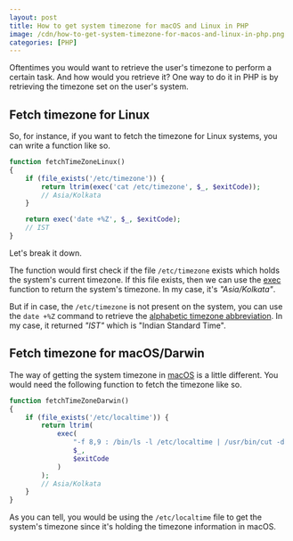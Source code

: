 ```yaml
---
layout: post
title: How to get system timezone for macOS and Linux in PHP
image: /cdn/how-to-get-system-timezone-for-macos-and-linux-in-php.png
categories: [PHP]
---
```


Oftentimes you would want to retrieve the user's timezone to perform a certain task. And how would you retrieve it? One way to do it in PHP is by retrieving the timezone set on the user's system.

## Fetch timezone for Linux

So, for instance, if you want to fetch the timezone for Linux systems, you can write a function like so.

```php
function fetchTimeZoneLinux()
{
    if (file_exists('/etc/timezone')) {
        return ltrim(exec('cat /etc/timezone', $_, $exitCode));
        // Asia/Kolkata
    }

    return exec('date +%Z', $_, $exitCode);
    // IST
}
```

Let's break it down.

The function would first check if the file `/etc/timezone` exists which holds the system's current timezone. If this file exists, then we can use the [exec](https://www.php.net/manual/en/function.exec.php) function to return the system's timezone. In my case, it's *"Asia/Kolkata"*.

But if in case, the `/etc/timezone` is not present on the system, you can use the `date +%Z` command to retrieve the [alphabetic timezone abbreviation](https://en.wikipedia.org/wiki/List_of_time_zone_abbreviations). In my case, it returned *"IST"* which is "Indian Standard Time".

## Fetch timezone for macOS/Darwin

The way of getting the system timezone in [macOS](https://en.wikipedia.org/wiki/MacOS) is a little different. You would need the following function to fetch the timezone like so.

```php
function fetchTimeZoneDarwin()
{
    if (file_exists('/etc/localtime')) {
        return ltrim(
            exec(
                "-f 8,9 : /bin/ls -l /etc/localtime | /usr/bin/cut -d '/' -f 8,9", 
                $_, 
                $exitCode
            )
        );
        // Asia/Kolkata
    }
}
```

As you can tell, you would be using the `/etc/localtime` file to get the system's timezone since it's holding the timezone information in macOS.